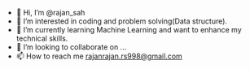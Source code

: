 - 👋 Hi, I’m @rajan_sah
- 👀 I’m interested in coding and problem solving(Data structure).
- 🌱 I’m currently learning Machine Learning and want to enhance my technical skills.
- 💞️ I’m looking to collaborate on ...
- 📫 How to reach me rajanrajan.rs998@gmail.com 

<!---
rajan672/rajan672 is a ✨ special ✨ repository because its `README.md` (this file) appears on your GitHub profile.
You can click the Preview link to take a look at your changes.
--->
